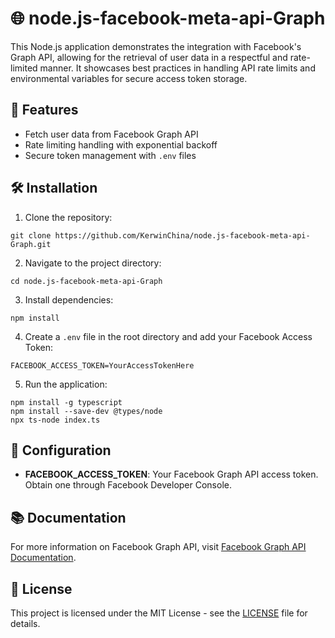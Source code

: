 
# 🌐 node.js-facebook-meta-api-Graph

This Node.js application demonstrates the integration with Facebook's Graph API, 
allowing for the retrieval of user data in a respectful and rate-limited manner. 
It showcases best practices in handling API rate limits and environmental variables for secure access token storage.

## 🚀 Features

- Fetch user data from Facebook Graph API
- Rate limiting handling with exponential backoff
- Secure token management with `.env` files

## 🛠️ Installation

1. Clone the repository:
```
git clone https://github.com/KerwinChina/node.js-facebook-meta-api-Graph.git
```

2. Navigate to the project directory:
```
cd node.js-facebook-meta-api-Graph
```

3. Install dependencies:
```
npm install
```

4. Create a `.env` file in the root directory and add your Facebook Access Token:
```
FACEBOOK_ACCESS_TOKEN=YourAccessTokenHere
```

5. Run the application:
```
npm install -g typescript
npm install --save-dev @types/node
npx ts-node index.ts

```

## 🔧 Configuration

- **FACEBOOK_ACCESS_TOKEN**: Your Facebook Graph API access token. Obtain one through Facebook Developer Console.

## 📚 Documentation

For more information on Facebook Graph API, visit [Facebook Graph API Documentation](https://developers.facebook.com/docs/graph-api).

## 📝 License

This project is licensed under the MIT License - see the [LICENSE](LICENSE) file for details.






